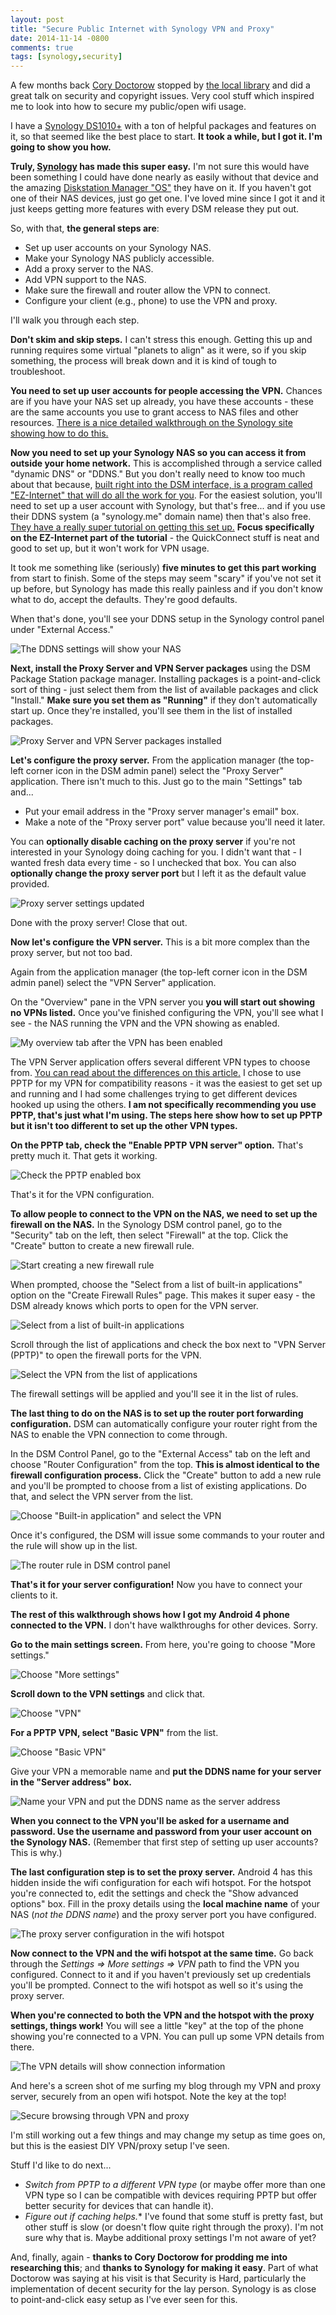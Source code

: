 ```yaml
---
layout: post
title: "Secure Public Internet with Synology VPN and Proxy"
date: 2014-11-14 -0800
comments: true
tags: [synology,security]
---
```

A few months back [Cory Doctorow](http://craphound.com/) stopped by [the local library](http://www.hillsboro-oregon.gov/Library) and did a great talk on security and copyright issues. Very cool stuff which inspired me to look into how to secure my public/open wifi usage.

I have a [Synology DS1010+](/archive/2010/05/20/moving-to-a-synology-ds1010.aspx) with a ton of helpful packages and features on it, so that seemed like the best place to start. **It took a while, but I got it. I'm going to show you how.**

**Truly, [Synology](https://www.synology.com) has made this super easy.** I'm not sure this would have been something I could have done nearly as easily without that device and the amazing [Diskstation Manager "OS"](https://www.synology.com/dsm) they have on it. If you haven't got one of their NAS devices, just go get one. I've loved mine since I got it and it just keeps getting more features with every DSM release they put out.

So, with that, **the general steps are**:

- Set up user accounts on your Synology NAS.
- Make your Synology NAS publicly accessible.
- Add a proxy server to the NAS.
- Add VPN support to the NAS.
- Make sure the firewall and router allow the VPN to connect.
- Configure your client (e.g., phone) to use the VPN and proxy.

I'll walk you through each step.

**Don't skim and skip steps.** I can't stress this enough. Getting this up and running requires some virtual "planets to align" as it were, so if you skip something, the process will break down and it is kind of tough to troubleshoot.

**You need to set up user accounts for people accessing the VPN.** Chances are if you have your NAS set up already, you have these accounts - these are the same accounts you use to grant access to NAS files and other resources. [There is a nice detailed walkthrough on the Synology site showing how to do this.](https://www.synology.com/en-global/knowledgebase/tutorials/451)

**Now you need to set up your Synology NAS so you can access it from outside your home network.** This is accomplished through a service called "dynamic DNS" or "DDNS." But you don't really need to know too much about that because, [built right into the DSM interface, is a program called "EZ-Internet" that will do all the work for you](https://www.synology.com/en-us/knowledgebase/tutorials/614). For the easiest solution, you'll need to set up a user account with Synology, but that's free... and if you use their DDNS system (a "synology.me" domain name) then that's also free. [They have a really super tutorial on getting this set up.](https://www.synology.com/en-us/knowledgebase/tutorials/614) **Focus specifically on the EZ-Internet part of the tutorial** - the QuickConnect stuff is neat and good to set up, but it won't work for VPN usage.

It took me something like (seriously) **five minutes to get this part working** from start to finish. Some of the steps may seem "scary" if you've not set it up before, but Synology has made this really painless and if you don't know what to do, accept the defaults. They're good defaults.

When that's done, you'll see your DDNS setup in the Synology control panel under "External Access."

![The DDNS settings will show your NAS](https://hyqi8g.dm2302.livefilestore.com/y2p0r6n4Cn7J23zPXAUzgZJDML0iz6MumrkC-xB592bBea1EJfa9Zs641ZJnA640_rU_WZ1ZyRIfIasFx7aziiXEfm6oTCjtJIA8nEM1GCVKTw/20141114_ddns.png?psid=1)

**Next, install the Proxy Server and VPN Server packages** using the DSM Package Station package manager. Installing packages is a point-and-click sort of thing - just select them from the list of available packages and click "Install." **Make sure you set them as "Running"** if they don't automatically start up. Once they're installed, you'll see them in the list of installed packages.

![Proxy Server and VPN Server packages installed](https://hyqi8g.dm2302.livefilestore.com/y2plFe7xEajK-vgpAHG0YImVpeYotlymfYOOW2Hd-O7Z5FW-K45Rqa-oXGqLl3p1mkAut8yP3LYaqGAmhEfwsslDB6QAtCRlftHvO2nX-r50Fs/20141114_package_station.png?psid=1)

**Let's configure the proxy server.** From the application manager (the top-left corner icon in the DSM admin panel) select the "Proxy Server" application. There isn't much to this. Just go to the main "Settings" tab and...

- Put your email address in the "Proxy server manager's email" box.
- Make a note of the "Proxy server port" value because you'll need it later.

You can **optionally disable caching on the proxy server** if you're not interested in your Synology doing caching for you. I didn't want that - I wanted fresh data every time - so I unchecked that box. You can also **optionally change the proxy server port** but I left it as the default value provided.

![Proxy server settings updated](https://hyqi8g.dm2302.livefilestore.com/y2pr30MbQF9qylwoSf8ouo5qSe5i7DHRiSJqoio0sJwr5aZ1Wv8g3NdG6GD0UR0wnVq7UuSmSZ72kOMql5rDP5lUd7fGkzAYzNxVqznVwGw6cU/20141114_proxy_settings.png?psid=1)

Done with the proxy server! Close that out.

**Now let's configure the VPN server.** This is a bit more complex than the proxy server, but not too bad.

Again from the application manager (the top-left corner icon in the DSM admin panel) select the "VPN Server" application.

On the "Overview" pane in the VPN server you **you will start out showing no VPNs listed.** Once you've finished configuring the VPN, you'll see what I see - the NAS running the VPN and the VPN showing as enabled.

![My overview tab after the VPN has been enabled](https://hyqi8g.dm2302.livefilestore.com/y2pgKemvTdyf7eSAYc46bYpbuwJz6a4GsTkKGvMvq6RaITZhsIJO3uUIjrTk94-EOMs7DuYO1mCQqCO4TLJWEnlfYhdzNe-JBn9Jsg1Gm-P5oc/20141114_pptp_overview.png?psid=1)

The VPN Server application offers several different VPN types to choose from. [You can read about the differences on this article.](https://www.ivpn.net/pptp-vs-l2tp-vs-openvpn) I chose to use PPTP for my VPN for compatibility reasons - it was the easiest to get set up and running and I had some challenges trying to get different devices hooked up using the others. **I am not specifically recommending you use PPTP, that's just what I'm using. The steps here show how to set up PPTP but it isn't too different to set up the other VPN types.**

**On the PPTP tab, check the "Enable PPTP VPN server" option.** That's pretty much it. That gets it working.

![Check the PPTP enabled box](https://hyqi8g.dm2302.livefilestore.com/y2pAMyVkIW42iJ37h6TCVXI5cw8AbJBojLzsZrVuKnhOD-bOzT1WSF7EhdwN02nzMHOQgjnJHmuOE1SPVcpefx6XKsF1Oq1yrKnj_42cCovJqY/20141114_pptp_settings.png?psid=1)

That's it for the VPN configuration.

**To allow people to connect to the VPN on the NAS, we need to set up the firewall on the NAS.** In the Synology DSM control panel, go to the "Security" tab on the left, then select "Firewall" at the top. Click the "Create" button to create a new firewall rule.

![Start creating a new firewall rule](https://hyqi8g.dm2302.livefilestore.com/y2pv2s0lZqFkOJUxLfAFvvFC5H31f3CyGrphqnZHdyg0SbJx1TmWU9lqOPtia_J4RCE9BzURKPOSMHYIVlU4ofYaZEiYws7WJ1RCUtFZ_rgB_I/20141114_firewall.png?psid=1)

When prompted, choose the "Select from a list of built-in applications" option on the "Create Firewall Rules" page. This makes it super easy - the DSM already knows which ports to open for the VPN server.

![Select from a list of built-in applications](https://hyqi8g.dm2302.livefilestore.com/y2pm__93NUVxX6Le7Fi_wYhCmBxwaXV2rZ06x92oNjYF46Itbvil9U9ss8PDIceXEP0BGnugexvos-ShjWvZcVNRJnEYVJAjVh-uJUVW0WVY50/20141114_firewall_setup1.png?psid=1)

Scroll through the list of applications and check the box next to "VPN Server (PPTP)" to open the firewall ports for the VPN.

![Select the VPN from the list of applications](https://hyqi8g.dm2302.livefilestore.com/y2pmFAvxjWQ1vo0AcbU2q1h-vz4iKf3DEhnEV8ED0pSJgcoy-caBIs5_4j5ttbdYyBx2cpE8yVFAITbqcfLGJxTcONhjnDLzze42DaqsVoLLsE/20141114_firewall_setup2.png?psid=1)

The firewall settings will be applied and you'll see it in the list of rules.

**The last thing to do on the NAS is to set up the router port forwarding configuration.** DSM can automatically configure your router right from the NAS to enable the VPN connection to come through.

In the DSM Control Panel, go to the "External Access" tab on the left and choose "Router Configuration" from the top. **This is almost identical to the firewall configuration process.** Click the "Create" button to add a new rule and you'll be prompted to choose from a list of existing applications. Do that, and select the VPN server from the list.

![Choose "Built-in application" and select the VPN](https://hyqi8g.dm2302.livefilestore.com/y2pfzHh4QdfJ-OcTY9NbDj6yXcVF5KInyHfDYFWD6F64_wCWU72rO05rWBFdVADL-vjcOO5oC_DXkjAxC69vozEJ_iLssos4K-zdxVfSSIExLI/20141114_router_setup.png?psid=1)

Once it's configured, the DSM will issue some commands to your router and the rule will show up in the list.

![The router rule in DSM control panel](https://hyqi8g.dm2302.livefilestore.com/y2pKIc7kbvgZw1f9Ph-n-qvht5V_bc471i31JJdrQE35vxmFo7Qgkh0_5greCPwe_T8wnArriU1xa8g6pnTOM6cm-yHwiQ7aOlnSNNHjdAT-HU/20141114_router_config.png?psid=1)

**That's it for your server configuration!** Now you have to connect your clients to it.

**The rest of this walkthrough shows how I got my Android 4 phone connected to the VPN.** I don't have walkthroughs for other devices. Sorry.

**Go to the main settings screen.** From here, you're going to choose "More settings."

![Choose "More settings"](https://hyqi8g.dm2302.livefilestore.com/y2p13YXVMUye8ECIvX_xra6jxRowpQBlFdickbBFgZgho2N8JxwdZd3VGE3aI8PtAmfR_NY1BUrfouQQCm7TK38_Y5rh2ZovXseV3ZPW_MOXnM/20141114_android_vpnconfig1.png?psid=1)

**Scroll down to the VPN settings** and click that.

![Choose "VPN"](https://hyqi8g.dm2302.livefilestore.com/y2pwpk83bT6x5vGEDgXK7pIILmfXN7_fCcGZKDToofZGwR7PjM5FJaidS7lSPRb9K-3EtpgGpw5JwWZqbbAODnkkbCBP2VYErTNYythcd38Bdg/20141114_android_vpnconfig2.png?psid=1)

**For a PPTP VPN, select "Basic VPN"** from the list.

![Choose "Basic VPN"](https://hyqi8g.dm2302.livefilestore.com/y2pFvggaAxdKbNY6_kDAM3Yc2rIEnhrwRXWGLMMXhKxysIFGBxr_aNTWQmXulpBQV8KnSedR1mVvZfQkFN9p-Pgp96hoegjMGhW8M7OqrjWJFU/20141114_android_vpnconfig3.png?psid=1)

Give your VPN a memorable name and **put the DDNS name for your server in the "Server address" box.**

![Name your VPN and put the DDNS name as the server address](https://hyqi8g.dm2302.livefilestore.com/y2p5n0dQDwNA6_X3X9HzZ9nd537YJl87JHs9grIHrP7hvDXqZ-NCHbi69iGMZBcPETzOo_H-X1HpuW16pVeK1DsbEm2kvLV7dE9hdfEn6uF-Ho/20141114_android_vpnconfig4.png?psid=1)

**When you connect to the VPN you'll be asked for a username and password. Use the username and password from your user account on the Synology NAS.** (Remember that first step of setting up user accounts? This is why.)

**The last configuration step is to set the proxy server.** Android 4 has this hidden inside the wifi configuration for each wifi hotspot. For the hotspot you're connected to, edit the settings and check the "Show advanced options" box. Fill in the proxy details using the **local machine name** of your NAS (*not the DDNS name*) and the proxy server port you have configured.

![The proxy server configuration in the wifi hotspot](https://hyqi8g.dm2302.livefilestore.com/y2p5TXXgvvaN5dkl9G09ZT8Q3BFgvz01AI42TuLoJPI1aHja7Tm7eXNavxIT8RVDbDYmsGBZFFWh5l-aaKzJv2950UDiG0-hPWnUYZIoYvpCo4/20141114_android_proxyconfig.png?psid=1)

**Now connect to the VPN and the wifi hotspot at the same time.** Go back through the *Settings => More settings => VPN* path to find the VPN you configured. Connect to it and if you haven't previously set up credentials you'll be prompted. Connect to the wifi hotspot as well so it's using the proxy server.

**When you're connected to both the VPN and the hotspot with the proxy settings, things work!** You will see a little "key" at the top of the phone showing you're connected to a VPN. You can pull up some VPN details from there.

![The VPN details will show connection information](https://hyqi8g.dm2302.livefilestore.com/y2pmeAWA14K-BZX6_jICQRVGmBaj4RxQWbvjPG8mCj_uVXiWtjimE3Oyll_qJpuIyzuIxLxaTFitrwIGSyfR72PoV13rrLdKPknmxslUBRxScM/20141114_android_vpndetails.png?psid=1)

And here's a screen shot of me surfing my blog through my VPN and proxy server, securely from an open wifi hotspot. Note the key at the top!

![Secure browsing through VPN and proxy](https://hyqi8g.dm2302.livefilestore.com/y2pwrexpcgQ4WY9kaca8eBB_uhqHXp6PAVCoMf_q9c67KBjIQTDMUebmlhLPgDU1HG73NO7GGI_4NmTB5Ok8iRuZCl_LHTMUdr_lszGKWci-_o/20141114_android_success.png?psid=1)

I'm still working out a few things and may change my setup as time goes on, but this is the easiest DIY VPN/proxy setup I've seen.

Stuff I'd like to do next...

- *Switch from PPTP to a different VPN type* (or maybe offer more than one VPN type so I can be compatible with devices requiring PPTP but offer better security for devices that can handle it).
- *Figure out if caching helps.** I've found that some stuff is pretty fast, but other stuff is slow (or doesn't flow quite right through the proxy). I'm not sure why that is. Maybe additional proxy settings I'm not aware of yet?

And, finally, again - **thanks to Cory Doctorow for prodding me into researching this**; and **thanks to Synology for making it easy**. Part of what Doctorow was saying at his visit is that Security is Hard, particularly the implementation of decent security for the lay person. Synology is as close to point-and-click easy setup as I've ever seen for this.